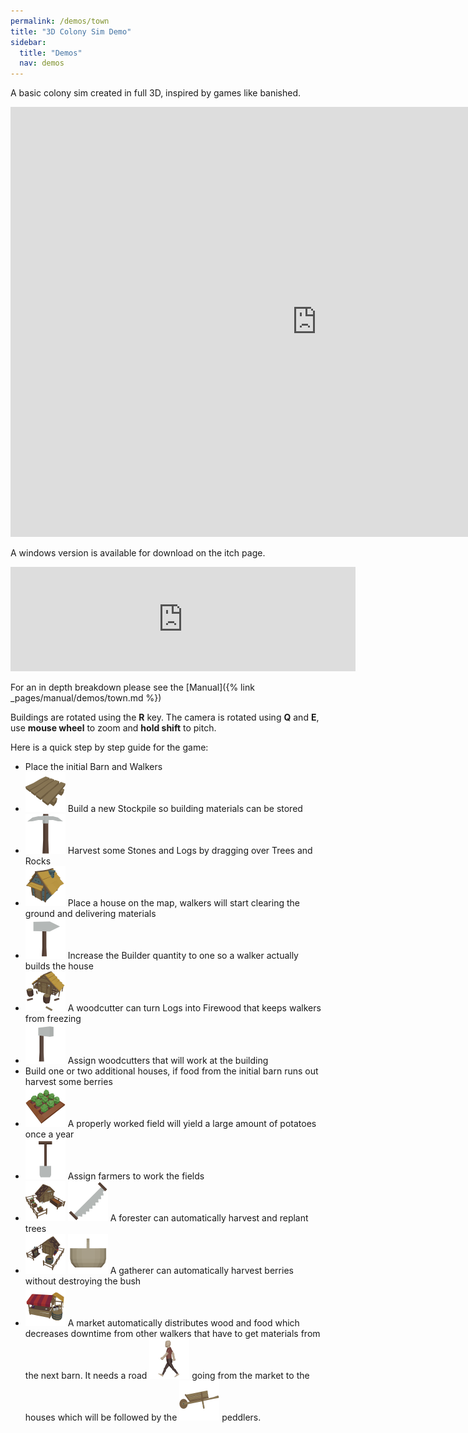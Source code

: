 ```yaml
---
permalink: /demos/town
title: "3D Colony Sim Demo"
sidebar:
  title: "Demos"
  nav: demos
---
```


A basic colony sim created in full 3D, inspired by games like banished.  

<iframe frameborder="0" src="https://itch.io/embed-upload/7024139?color=000000" allowfullscreen="0" width="980" height="688"></iframe>  
  
A windows version is available for download on the itch page.
<iframe frameborder="0" src="https://itch.io/embed/1842180" width="552" height="167"><a href="https://softleitner.itch.io/ccbk-3d-colony-sim-demo">CCBK 3D Colony Sim Demo by SoftLeitner</a></iframe>  

For an in depth breakdown please see the [Manual]({% link _pages/manual/demos/town.md %})  

Buildings are rotated using the __R__ key. The camera is rotated using __Q__ and __E__, use __mouse wheel__ to zoom and __hold shift__ to pitch.

Here is a quick step by step guide for the game: 

- Place the initial Barn and Walkers
- ![Stockpile](/assets/images/town/Buildings/TownStockpile.png) Build a new Stockpile so building materials can be stored 
- ![Harvest](/assets/images/town/Tools/TownPick.png) Harvest some Stones and Logs by dragging over Trees and Rocks
- ![House](/assets/images/town/Buildings/TownHouse.png) Place a house on the map, walkers will start clearing the ground and delivering materials 
- ![Builder](/assets/images/town/Tools/TownHammer.png) Increase the Builder quantity to one so a walker actually builds the house
- ![Woodcutter](/assets/images/town/Buildings/TownWoodcutter.png) A woodcutter can turn Logs into Firewood that keeps walkers from freezing 
- ![Woodcutter](/assets/images/town/Tools/TownAxe.png) Assign woodcutters that will work at the building
- Build one or two additional houses, if food from the initial barn runs out harvest some berries
- ![Field](/assets/images/town/Buildings/TownField.png) A properly worked field will yield a large amount of potatoes once a year
- ![Farmer](/assets/images/town/Tools/TownShovel.png) Assign farmers to work the fields
- ![Field](/assets/images/town/Buildings/TownForester.png) ![Saw](/assets/images/town/Tools/TownSaw.png) A forester can automatically harvest and replant trees
- ![Field](/assets/images/town/Buildings/TownGatherer.png) ![Basket](/assets/images/town/Tools/TownBasket.png) A gatherer can automatically harvest berries without destroying the bush
- ![Market](/assets/images/town/Buildings/TownMarket.png) A market automatically distributes wood and food which decreases downtime from other walkers that have to get materials from the next barn. It needs a road ![Road](/assets/images/town/TownWalker.png) going from the market to the houses which will be followed by the ![Peddler](/assets/images/town/Tools/TownWheelbarrow.png) peddlers.